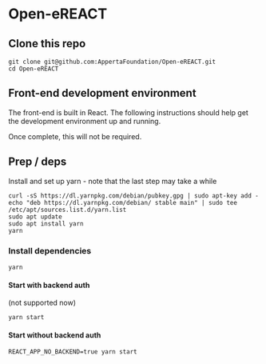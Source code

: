 # Open-eREACT

## Clone this repo

```shell
git clone git@github.com:AppertaFoundation/Open-eREACT.git
cd Open-eREACT
```

## Front-end development environment

The front-end is built in React. The following instructions should help get the development environment up and running.

Once complete, this will not be required.

## Prep / deps

Install and set up yarn - note that the last step may take a while

```shell
curl -sS https://dl.yarnpkg.com/debian/pubkey.gpg | sudo apt-key add -
echo "deb https://dl.yarnpkg.com/debian/ stable main" | sudo tee /etc/apt/sources.list.d/yarn.list
sudo apt update
sudo apt install yarn
yarn
```

### Install dependencies

```shell
yarn
```

#### Start with backend auth

(not supported now)

```shell
yarn start
```

#### Start without backend auth

```shell
REACT_APP_NO_BACKEND=true yarn start
```
